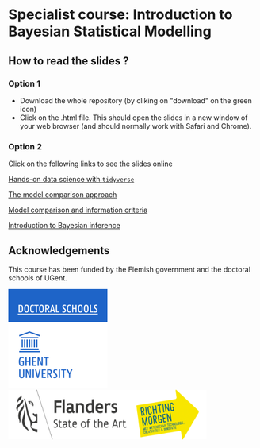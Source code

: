 # Specialist course: Introduction to Bayesian Statistical Modelling

## How to read the slides ?

### Option 1

+ Download the whole repository (by cliking on "download" on the green icon)
+ Click on the .html file. This should open the slides in a new window of your web browser (and should normally work with Safari and Chrome).

### Option 2

Click on the following links to see the slides online

[Hands-on data science with ```tidyverse```](https://asch3tti.netlify.com/slides/intro_tidyverse/intro_tidyverse.nb)

[The model comparison approach](http://www.barelysignificant.com/slides/IBSM2018_model_comparison)

[Model comparison and information criteria](http://www.barelysignificant.com/slides/IBSM2018_aic)

[Introduction to Bayesian inference](http://www.barelysignificant.com/slides/IBSM2018_bayes)

## Acknowledgements

This course has been funded by the Flemish government and the doctoral schools of UGent.

<img src="logos/doctoral_school.png" alt="drawing" width="200" height="200"/> <img src="logos/flanders.png" alt="drawing" width="400" height="100"/>
